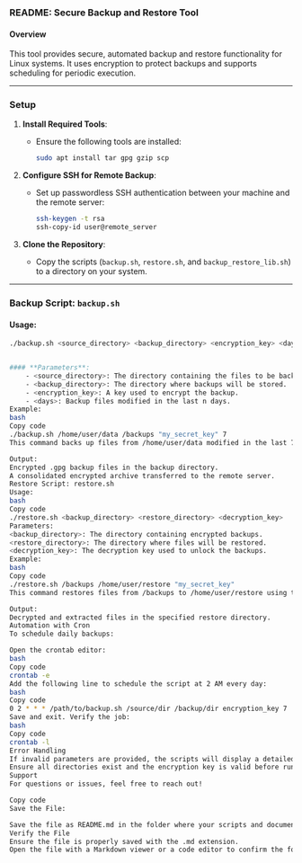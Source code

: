 ### **README: Secure Backup and Restore Tool**

#### **Overview**
This tool provides secure, automated backup and restore functionality for Linux systems. It uses encryption to protect backups and supports scheduling for periodic execution.

---

### **Setup**

1. **Install Required Tools**:
   - Ensure the following tools are installed:  
     ```bash
     sudo apt install tar gpg gzip scp
     ```

2. **Configure SSH for Remote Backup**:
   - Set up passwordless SSH authentication between your machine and the remote server:
     ```bash
     ssh-keygen -t rsa
     ssh-copy-id user@remote_server
     ```

3. **Clone the Repository**:
   - Copy the scripts (`backup.sh`, `restore.sh`, and `backup_restore_lib.sh`) to a directory on your system.

---

### **Backup Script: `backup.sh`**

#### **Usage**:
```bash
./backup.sh <source_directory> <backup_directory> <encryption_key> <days>


#### **Parameters**:
	- <source_directory>: The directory containing the files to be backed up0.
	- <backup_directory>: The directory where backups will be stored.
	- <encryption_key>: A key used to encrypt the backup.
	- <days>: Backup files modified in the last n days.
Example:
bash
Copy code
./backup.sh /home/user/data /backups "my_secret_key" 7
This command backs up files from /home/user/data modified in the last 7 days, encrypts them, and stores the backup in /backups.

Output:
Encrypted .gpg backup files in the backup directory.
A consolidated encrypted archive transferred to the remote server.
Restore Script: restore.sh
Usage:
bash
Copy code
./restore.sh <backup_directory> <restore_directory> <decryption_key>
Parameters:
<backup_directory>: The directory containing encrypted backups.
<restore_directory>: The directory where files will be restored.
<decryption_key>: The decryption key used to unlock the backups.
Example:
bash
Copy code
./restore.sh /backups /home/user/restore "my_secret_key"
This command restores files from /backups to /home/user/restore using the provided decryption key.

Output:
Decrypted and extracted files in the specified restore directory.
Automation with Cron
To schedule daily backups:

Open the crontab editor:
bash
Copy code
crontab -e
Add the following line to schedule the script at 2 AM every day:
bash
Copy code
0 2 * * * /path/to/backup.sh /source/dir /backup/dir encryption_key 7
Save and exit. Verify the job:
bash
Copy code
crontab -l
Error Handling
If invalid parameters are provided, the scripts will display a detailed error message and exit.
Ensure all directories exist and the encryption key is valid before running the scripts.
Support
For questions or issues, feel free to reach out!

Copy code
Save the File:

Save the file as README.md in the folder where your scripts and documents are stored.
Verify the File
Ensure the file is properly saved with the .md extension.
Open the file with a Markdown viewer or a code editor to confirm the formatting.
